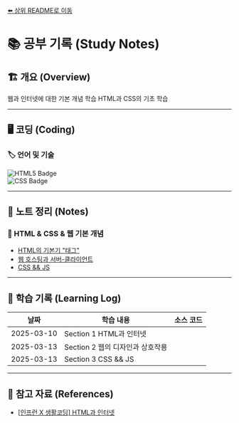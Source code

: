 [⬅️ 상위 README로 이동](../README.md)
# 📚 공부 기록 (Study Notes)

## 🏗 개요 (Overview)
웹과 인터넷에 대한 기본 개념 학습
HTML과 CSS의 기초 학습

---

<!-- shields.io <= icon -->
## 🖥️ 코딩 (Coding)
### 🏷 언어 및 기술
![HTML5 Badge](https://img.shields.io/badge/HTML5-E34F26?logo=html5&logoColor=fff&style=flat)
<br/>
![CSS Badge](https://img.shields.io/badge/CSS-639?logo=css&logoColor=fff&style=flat)

---

## 📖 노트 정리 (Notes)
### 🎨 HTML & CSS & 웹 기본 개념
- [HTML의 기본기 "태그"](./note/ch1_html_basic.md)
- [웹 호스팅과 서버-클라이언트](./note/ch2_web_intro.md)
- [CSS && JS](./note/ch3_css_js_intro.md)

---

## 📆 학습 기록 (Learning Log)
| 날짜 | 학습 내용 | 소스 코드 |
|------|----------|----------|
| 2025-03-10 | Section 1 HTML과 인터넷 | |
| 2025-03-13 | Section 2 웹의 디자인과 상호작용 | |
| 2025-03-13 | Section 3 CSS && JS | |

---

## 📌 참고 자료 (References)
- [[인프런 X 생활코딩] HTML과 인터넷](https://www.inflearn.com/course/html%EA%B3%BC-%EC%9D%B8%ED%84%B0%EB%84%B7-%EC%83%9D%ED%99%9C%EC%BD%94%EB%94%A9/dashboard)
